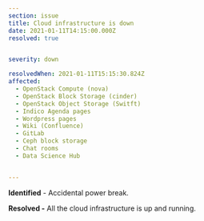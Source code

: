 ```yaml
---
section: issue
title: Cloud infrastructure is down
date: 2021-01-11T14:15:00.000Z
resolved: true


severity: down

resolvedWhen: 2021-01-11T15:15:30.824Z
affected:
  - OpenStack Compute (nova)
  - OpenStack Block Storage (cinder)
  - OpenStack Object Storage (Switft)
  - Indico Agenda pages
  - Wordpress pages
  - Wiki (Confluence)
  - GitLab
  - Ceph block storage
  - Chat rooms
  - Data Science Hub


---
```

**Identified** - Accidental power break.

**Resolved -** All the cloud infrastructure is up and running.